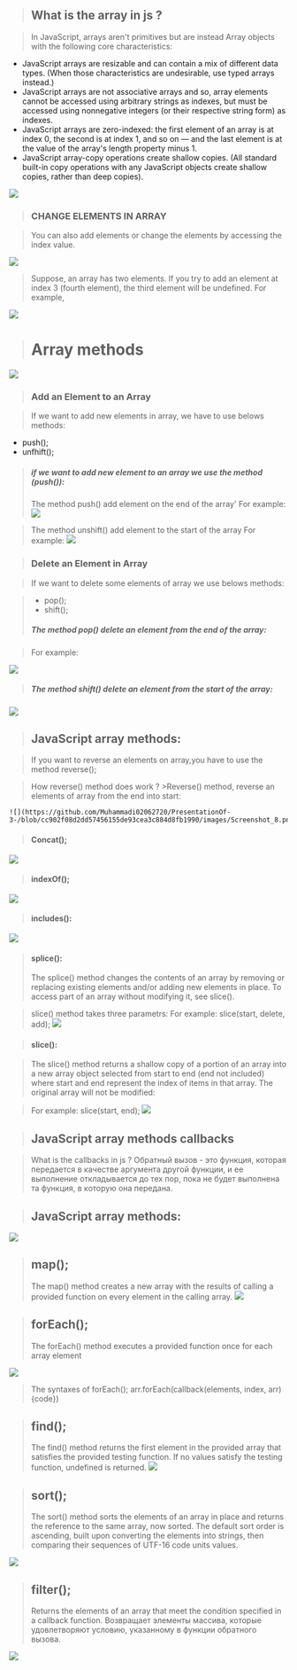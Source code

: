 > ## What is the array in js ?

 >In JavaScript, arrays aren't primitives but are instead Array objects with the following core characteristics:

 * JavaScript arrays are resizable and can contain a mix of different data types. (When those characteristics are undesirable, use typed arrays instead.)
 * JavaScript arrays are not associative arrays and so, array elements cannot be accessed using arbitrary strings as indexes, but must be accessed using nonnegative integers (or their respective string form) as indexes.
 * JavaScript arrays are zero-indexed: the first element of an array is at index 0, the second is at index 1, and so on — and the last element is at the value of the array's length property minus 1.
 * JavaScript array-copy operations create shallow copies. (All standard built-in copy operations  with    any JavaScript objects create shallow copies, rather than deep copies).

  ![](https://github.com/Muhammadi02062720/PresentationOf-3-/blob/23168bac9912874185639223b2f6645f296af0fe/images/865.jpg)

> ### CHANGE ELEMENTS IN ARRAY

  >You can also add elements or change the elements by accessing the index 
 value. 

![](https://github.com/Muhammadi02062720/PresentationOf-3-/blob/f1ca90dab692352130e34c19a4ddd95b1d70e3df/images/Screenshot_1.png)

>Suppose, an array has two elements. If you try to add an element at index 3 
(fourth element), the third element will be undefined. For example,

![](https://github.com/Muhammadi02062720/PresentationOf-3-/blob/f1ca90dab692352130e34c19a4ddd95b1d70e3df/images/Screenshot_2.png)

> # Array methods

![](https://github.com/Muhammadi02062720/PresentationOf-3-/blob/fa3d61b37ed6446496fe5f485abb613dea549d8a/images/Screenshot_3.png)

> ### Add an Element to an Array

 >If we want to add new elements in array, we have to use belows methods:

  + push();
  + unfhift();
 
>##### if we want to add new element to an array we use the method (push()):
 >The method push() add element on the end of the array'
  >For example:
  ![](https://github.com/Muhammadi02062720/PresentationOf-3-/blob/cfe543d2d55fc6cb42d790c1fd01cdf1b0f6c72a/images/Screenshot_4.png)

>The method unshift() add element to the start of the array
 >For example:
 ![](https://github.com/Muhammadi02062720/PresentationOf-3-/blob/d98db6527c2432a742cf6199bc0e23d511749b00/images/Screenshot_5.png)

 >### Delete an Element in Array

  >If we want to delete some elements of array we use belows methods:

   > * pop();
   > * shift();
 >##### The method pop() delete an element from the end of the array:

  >For example:

  ![](https://github.com/Muhammadi02062720/PresentationOf-3-/blob/e8063f349830a3d3e6d6d8eef81c909efc14bc3a/images/Screenshot_6.png)

>##### The method shift() delete an element from the start of the array:

![](https://github.com/Muhammadi02062720/PresentationOf-3-/blob/ba889dafd630b5a3605fb08abae65608c012711d/images/Screenshot_7.png)

 >## JavaScript array methods:

  >If you want to reverse an elements on array,you have to use the method reverse();

   >How reverse() method does work ?
    >Reverse() method, reverse an elements of array from the end into start:

    ![](https://github.com/Muhammadi02062720/PresentationOf-3-/blob/cc902f08d2dd57456155de93cea3c884d8fb1990/images/Screenshot_8.png)

 >#### Concat();

  ![](https://github.com/Muhammadi02062720/PresentationOf-3-/blob/3c4a28e6f6bb0882e0e5688f2458e5f4535cba5d/images/Screenshot_9.png)

>#### indexOf();

 ![](https://github.com/Muhammadi02062720/PresentationOf-3-/blob/62964d9d16241dac9f43c5f93c3ae7847e89269d/images/Screenshot_10.png)

>#### includes():

![](https://github.com/Muhammadi02062720/PresentationOf-3-/blob/5bb44d436b9cb9594752aa2cfd074bdcd71eaa59/images/Screenshot_11.png)

>#### splice():
 >The splice() method changes the contents of an array by removing or replacing existing elements and/or adding new elements in place. To access part of an array without modifying it, see slice().

  >slice() method takes three parametrs:
  >For example:    slice(start, delete, add);
  ![](https://github.com/Muhammadi02062720/PresentationOf-3-/blob/6c4ac869ac4bf11d41cd5c0ccad5cc3bd90685c8/images/Screenshot_13.png)

>#### slice():

 >The slice() method returns a shallow copy of a portion of an array into a new array object selected from start to end (end not included) where start and end represent the index of items in that array. The original array will not be modified:

  >For example:  slice(start, end);
  ![](https://github.com/Muhammadi02062720/PresentationOf-3-/blob/e5a9c599cb8d441a1624ebc222d1fbff574707fe/images/Screenshot_12.png)

>## JavaScript array methods callbacks

 >What is the callbacks in js ?
  >Обратный вызов - это функция, которая передается в качестве аргумента другой функции, и ее выполнение откладывается до тех пор, пока не будет выполнена та функция, в которую она передана.
 
 >## JavaScript array methods:

 ![](https://github.com/Muhammadi02062720/PresentationOf-3-/blob/0455bc9c84c98dca4266fc708591d11e57d73d4c/images/Screenshot_16.png)

 >## map();
  >The map() method creates a new array with the results of calling a provided function on every element in the calling array.
  ![](https://github.com/Muhammadi02062720/PresentationOf-3-/blob/11ba5ecf05b7f60a8bc77899fccdec77571876d2/images/Screenshot_17.png)

>## forEach();
 >The forEach() method executes a provided function once for each array element

 ![](https://github.com/Muhammadi02062720/PresentationOf-3-/blob/8f12ff80683fea739072daaeea889731f81352ac/images/Screenshot_18.png)

  >The syntaxes of forEach();
  >arr.forEach(callback(elements, index, arr) {code})

>## find();
 >The find() method returns the first element in the provided array that satisfies the provided testing function. If no values satisfy the testing function, undefined is returned.
![](https://github.com/Muhammadi02062720/PresentationOf-3-/blob/3886bfd767b609d2479b4b358058755b8669a449/images/Screenshot_20.png)

>## sort(); 
 >The sort() method sorts the elements of an array in place and returns the reference to the same array, now sorted. The default sort order is ascending, built upon converting the elements into strings, then comparing their sequences of UTF-16 code units values.

![](https://github.com/Muhammadi02062720/PresentationOf-3-/blob/5d0172f076e6ad5e75f1e4e1c52d1099b63bbaa0/images/Screenshot_21.png)

>## filter();
 >Returns the elements of an array that meet the condition specified in a callback function.
 >Возвращает элементы массива, которые удовлетворяют условию, указанному в функции обратного вызова.

 ![](https://github.com/Muhammadi02062720/PresentationOf-3-/blob/005c6b81dbf3b63043b5fbe7bf67f22029c2f483/images/Screenshot_23.png)